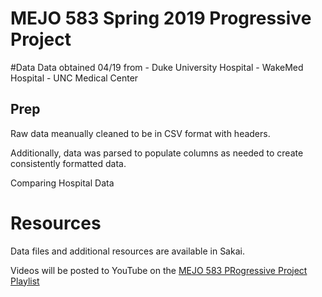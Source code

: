 # MEJO 583 Spring 2019 Progressive Project

#Data
Data obtained 04/19 from 
    - Duke University Hospital 
    - WakeMed Hospital
    - UNC Medical Center

## Prep
Raw data meanually cleaned to be in CSV format with headers.

Additionally, data was parsed to populate columns as needed
to create consistently formatted data.

Comparing Hospital Data

# Resources

Data files and additional resources are available in Sakai.

Videos will be posted to YouTube on the 
[MEJO 583 PRogressive Project Playlist](https://www.youtube.com/playlist?list=PL1lx2vQxCloNqRsIm80_0MeLlhP3fzMu0)
